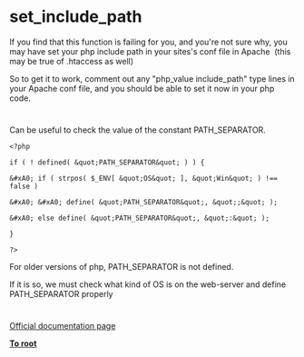 # set_include_path





If you find that this function is failing for you, and you&apos;re not sure why, you may have set your php include path in your sites&apos;s conf file in Apache&#xA0; (this may be true of .htaccess as well)

So to get it to work, comment out any &quot;php_value include_path&quot; type lines in your Apache conf file, and you should be able to set it now in your php code.

  

#



Can be useful to check the value of the constant PATH_SEPARATOR.





```
<?php

if ( ! defined( &quot;PATH_SEPARATOR&quot; ) ) {

&#xA0; if ( strpos( $_ENV[ &quot;OS&quot; ], &quot;Win&quot; ) !== false )

&#xA0; &#xA0; define( &quot;PATH_SEPARATOR&quot;, &quot;;&quot; );

&#xA0; else define( &quot;PATH_SEPARATOR&quot;, &quot;:&quot; );

}

?>
```




For older versions of php, PATH_SEPARATOR is not defined.

If it is so, we must check what kind of OS is on the web-server and define PATH_SEPARATOR properly

  

#

[Official documentation page](https://www.php.net/manual/en/function.set-include-path.php)

**[To root](/README.md)**